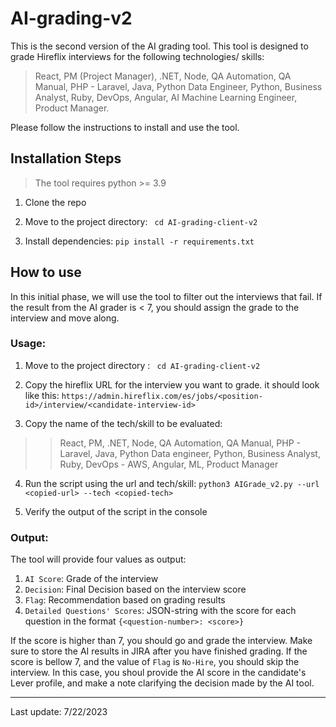 # AI-grading-v2

This is the second version of the AI grading tool. This tool is designed to grade Hireflix interviews for the following technologies/ skills: 

> React, PM (Project Manager), .NET, Node, QA Automation, QA Manual, PHP - Laravel, Java, Python Data Engineer, Python, Business Analyst, Ruby, DevOps, Angular, AI Machine Learning Engineer, Product Manager.

Please follow the instructions to install and use the tool.

## Installation Steps

> The tool requires python >= 3.9

1. Clone the repo

2. Move to the project directory: 
<code> cd AI-grading-client-v2 </code>

3. Install dependencies: 
`pip install -r requirements.txt`

## How to use

In this initial phase, we will use the tool to filter out the interviews that fail. If the result from the AI grader is < 7, you should assign the grade to the interview and move along.

### Usage:

1. Move to the project directory : 
<code> cd AI-grading-client-v2 </code>

2. Copy the hireflix URL for the interview you want to grade. it should look like this: `https://admin.hireflix.com/es/jobs/<position-id>/interview/<candidate-interview-id>` 

3. Copy the name of the tech/skill to be evaluated:

>> React, PM, .NET, Node, QA Automation, QA Manual, PHP - Laravel, Java, Python Data engineer, Python, Business Analyst, Ruby, DevOps - AWS, Angular, ML, Product Manager

4. Run the script using the url and tech/skill:  `python3 AIGrade_v2.py --url <copied-url> --tech <copied-tech>` 

5. Verify the output of the script in the console

### Output:
The tool will provide four values as output:

1. `AI Score`: Grade of the interview
2. `Decision`: Final Decision based on the interview score
3. `Flag`: Recommendation based on grading results
4. `Detailed Questions' Scores`: JSON-string with the score for each question in the format `{<question-number>: <score>}`

If the score is higher than 7, you should go and grade the interview. Make sure to store the AI results in JIRA after you have finished grading. If the score is bellow 7, and the value of `Flag` is `No-Hire`, you should skip the interview. In this case, you shoul provide the AI score in the candidate's Lever profile, and make a note clarifying the decision made by the AI tool.

_______________
Last update: 7/22/2023


